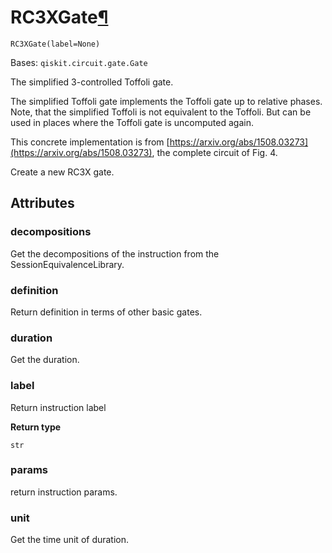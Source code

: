 # RC3XGate[¶](#rc3xgate "Permalink to this headline")

<span id="undefined" />

`RC3XGate(label=None)`

Bases: `qiskit.circuit.gate.Gate`

The simplified 3-controlled Toffoli gate.

The simplified Toffoli gate implements the Toffoli gate up to relative phases. Note, that the simplified Toffoli is not equivalent to the Toffoli. But can be used in places where the Toffoli gate is uncomputed again.

This concrete implementation is from [https://arxiv.org/abs/1508.03273](https://arxiv.org/abs/1508.03273), the complete circuit of Fig. 4.

Create a new RC3X gate.

## Attributes

<span id="undefined" />

### decompositions

Get the decompositions of the instruction from the SessionEquivalenceLibrary.

<span id="undefined" />

### definition

Return definition in terms of other basic gates.

<span id="undefined" />

### duration

Get the duration.

<span id="undefined" />

### label

Return instruction label

**Return type**

`str`

<span id="undefined" />

### params

return instruction params.

<span id="undefined" />

### unit

Get the time unit of duration.
